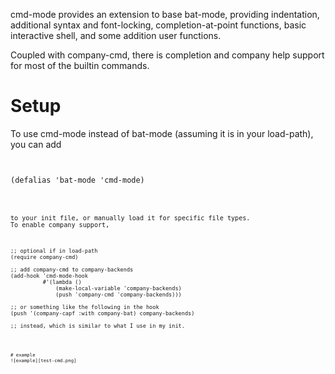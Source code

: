 cmd-mode provides an extension to base bat-mode, providing
indentation, additional syntax and font-locking, completion-at-point
functions, basic interactive shell, and some addition user functions.

Coupled with company-cmd, there is completion and company help support
for most of the builtin commands.

# Setup

To use cmd-mode instead of bat-mode (assuming it is in your
load-path), you can add 

<pre><code>

(defalias 'bat-mode 'cmd-mode)

<pre><code>

to your init file, or manually load it for specific file types.  
To enable company support,

<pre><code>
;; optional if in load-path
(require company-cmd)

;; add company-cmd to company-backends
(add-hook 'cmd-mode-hook
          #'(lambda ()
              (make-local-variable 'company-backends)
              (push 'company-cmd 'company-backends)))

;; or something like the following in the hook
(push '(company-capf :with company-bat) company-backends)

;; instead, which is similar to what I use in my init.

<pre><code>

# example
![example][test-cmd.png]